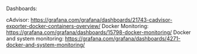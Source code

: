 Dashboards:

cAdvisor: https://grafana.com/grafana/dashboards/21743-cadvisor-exporter-docker-containers-overview/
Docker Monitoring: https://grafana.com/grafana/dashboards/15798-docker-monitoring/
Docker and system monitoring: https://grafana.com/grafana/dashboards/4271-docker-and-system-monitoring/




